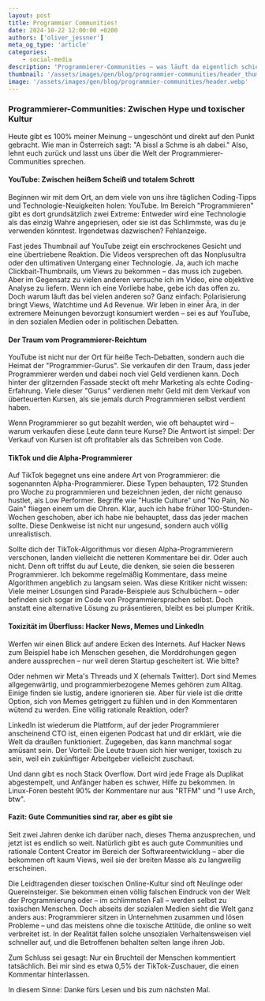 ```yaml
---
layout: post
title: Programmier Communities!
date: 2024-10-22 12:00:00 +0200
authors: ['oliver_jessner']
meta_og_type: 'article'
categories:
    - social-media
description: 'Programmierer-Communities – was läuft da eigentlich schief? Auf Plattformen wie YouTube gibt es nur Extreme: Entweder ist eine Technologie der "heiße Scheiß" oder totaler Schrott. Differenzierte Meinungen? Fehlanzeige.'
thumbnail: '/assets/images/gen/blog/programmier-communities/header_thumbnail.webp'
image: '/assets/images/gen/blog/programmier-communities/header.webp'
---
```


### Programmierer-Communities: Zwischen Hype und toxischer Kultur

Heute gibt es 100% meiner Meinung – ungeschönt und direkt auf den Punkt gebracht. Wie man in Österreich sagt: "A bissl a Schme is ah dabei." Also, lehnt euch zurück und lasst uns über die Welt der Programmierer-Communities sprechen.

#### YouTube: Zwischen heißem Scheiß und totalem Schrott

Beginnen wir mit dem Ort, an dem viele von uns ihre täglichen Coding-Tipps und Technologie-Neuigkeiten holen: YouTube. Im Bereich "Programmieren" gibt es dort grundsätzlich zwei Extreme: Entweder wird eine Technologie als das einzig Wahre angepriesen, oder sie ist das Schlimmste, was du je verwenden könntest. Irgendetwas dazwischen? Fehlanzeige.

Fast jedes Thumbnail auf YouTube zeigt ein erschrockenes Gesicht und eine übertriebene Reaktion. Die Videos versprechen oft das Nonplusultra oder den ultimativen Untergang einer Technologie. Ja, auch ich mache Clickbait-Thumbnails, um Views zu bekommen – das muss ich zugeben. Aber im Gegensatz zu vielen anderen versuche ich im Video, eine objektive Analyse zu liefern. Wenn ich eine Vorliebe habe, gebe ich das offen zu. Doch warum läuft das bei vielen anderen so? Ganz einfach: Polarisierung bringt Views, Watchtime und Ad Revenue. Wir leben in einer Ära, in der extremere Meinungen bevorzugt konsumiert werden – sei es auf YouTube, in den sozialen Medien oder in politischen Debatten.

#### Der Traum vom Programmierer-Reichtum

YouTube ist nicht nur der Ort für heiße Tech-Debatten, sondern auch die Heimat der "Programmier-Gurus". Sie verkaufen dir den Traum, dass jeder Programmierer werden und dabei noch viel Geld verdienen kann. Doch hinter der glitzernden Fassade steckt oft mehr Marketing als echte Coding-Erfahrung. Viele dieser "Gurus" verdienen mehr Geld mit dem Verkauf von überteuerten Kursen, als sie jemals durch Programmieren selbst verdient haben.

Wenn Programmierer so gut bezahlt werden, wie oft behauptet wird – warum verkaufen diese Leute dann teure Kurse? Die Antwort ist simpel: Der Verkauf von Kursen ist oft profitabler als das Schreiben von Code.

#### TikTok und die Alpha-Programmierer

Auf TikTok begegnet uns eine andere Art von Programmierer: die sogenannten Alpha-Programmierer. Diese Typen behaupten, 172 Stunden pro Woche zu programmieren und bezeichnen jeden, der nicht genauso hustlet, als Low Performer. Begriffe wie "Hustle Culture" und "No Pain, No Gain" fliegen einem um die Ohren. Klar, auch ich habe früher 100-Stunden-Wochen geschoben, aber ich habe nie behauptet, dass das jeder machen sollte. Diese Denkweise ist nicht nur ungesund, sondern auch völlig unrealistisch.

Sollte dich der TikTok-Algorithmus vor diesen Alpha-Programmierern verschonen, landen vielleicht die netteren Kommentare bei dir. Oder auch nicht. Denn oft triffst du auf Leute, die denken, sie seien die besseren Programmierer. Ich bekomme regelmäßig Kommentare, dass meine Algorithmen angeblich zu langsam seien. Was diese Kritiker nicht wissen: Viele meiner Lösungen sind Parade-Beispiele aus Schulbüchern – oder befinden sich sogar im Code von Programmiersprachen selbst. Doch anstatt eine alternative Lösung zu präsentieren, bleibt es bei plumper Kritik.

#### Toxizität im Überfluss: Hacker News, Memes und LinkedIn

Werfen wir einen Blick auf andere Ecken des Internets. Auf Hacker News zum Beispiel habe ich Menschen gesehen, die Morddrohungen gegen andere aussprechen – nur weil deren Startup gescheitert ist. Wie bitte?

Oder nehmen wir Meta's Threads und X (ehemals Twitter). Dort sind Memes allgegenwärtig, und programmierbezogene Memes gehören zum Alltag. Einige finden sie lustig, andere ignorieren sie. Aber für viele ist die dritte Option, sich von Memes getriggert zu fühlen und in den Kommentaren wütend zu werden. Eine völlig rationale Reaktion, oder?

LinkedIn ist wiederum die Plattform, auf der jeder Programmierer anscheinend CTO ist, einen eigenen Podcast hat und dir erklärt, wie die Welt da draußen funktioniert. Zugegeben, das kann manchmal sogar amüsant sein. Der Vorteil: Die Leute trauen sich hier weniger, toxisch zu sein, weil ein zukünftiger Arbeitgeber vielleicht zuschaut.

Und dann gibt es noch Stack Overflow. Dort wird jede Frage als Duplikat abgestempelt, und Anfänger haben es schwer, Hilfe zu bekommen. In Linux-Foren besteht 90% der Kommentare nur aus "RTFM" und "I use Arch, btw".

#### Fazit: Gute Communities sind rar, aber es gibt sie

Seit zwei Jahren denke ich darüber nach, dieses Thema anzusprechen, und jetzt ist es endlich so weit. Natürlich gibt es auch gute Communities und rationale Content Creator im Bereich der Softwareentwicklung – aber die bekommen oft kaum Views, weil sie der breiten Masse als zu langweilig erscheinen.

Die Leidtragenden dieser toxischen Online-Kultur sind oft Neulinge oder Quereinsteiger. Sie bekommen einen völlig falschen Eindruck von der Welt der Programmierung oder – im schlimmsten Fall – werden selbst zu toxischen Menschen. Doch abseits der sozialen Medien sieht die Welt ganz anders aus: Programmierer sitzen in Unternehmen zusammen und lösen Probleme – und das meistens ohne die toxische Attitüde, die online so weit verbreitet ist. In der Realität fallen solche unsozialen Verhaltensweisen viel schneller auf, und die Betroffenen behalten selten lange ihren Job.

Zum Schluss sei gesagt: Nur ein Bruchteil der Menschen kommentiert tatsächlich. Bei mir sind es etwa 0,5% der TikTok-Zuschauer, die einen Kommentar hinterlassen.

In diesem Sinne: Danke fürs Lesen und bis zum nächsten Mal.

